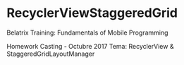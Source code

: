 # RecyclerViewStaggeredGrid
Belatrix Training: Fundamentals of Mobile Programming

Homework Casting - Octubre 2017
Tema: RecyclerView & StaggeredGridLayoutManager
